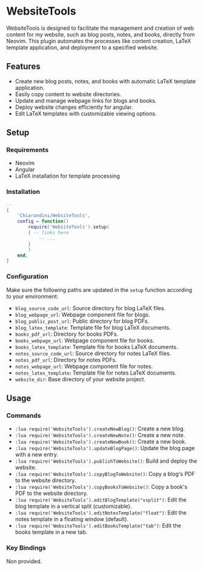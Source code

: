 # WebsiteTools

WebsiteTools is designed to facilitate the management and creation of web content for my website, such as blog posts, notes, and books, directly from Neovim. This plugin automates the processes like content creation, LaTeX template application, and deployment to a specified website.

## Features

-   Create new blog posts, notes, and books with automatic LaTeX template application.
-   Easily copy content to website directories.
-   Update and manage webpage links for blogs and books.
-   Deploy website changes efficiently for angular.
-   Edit LaTeX templates with customizable viewing options.

## Setup

### Requirements

-   Neovim
-   Angular
-   LaTeX installation for template processing

### Installation

```lua
--
{
    'Chiarandini/WebsiteTools',
    config = function()
        require('WebsiteTools').setup(
        { -- links here
            -- ...
        }
        )
    end,
}
```

### Configuration

Make sure the following paths are updated in the `setup` function according to your environment:

-   `blog_source_code_url`: Source directory for blog LaTeX files.
-   `blog_webpage_url`: Webpage component file for blogs.
-   `blog_public_post_url`: Public directory for blog PDFs.
-   `blog_latex_template`: Template file for blog LaTeX documents.
-   `books_pdf_url`: Directory for books PDFs.
-   `books_webpage_url`: Webpage component file for books.
-   `books_latex_template`: Template file for books LaTeX documents.
-   `notes_source_code_url`: Source directory for notes LaTeX files.
-   `notes_pdf_url`: Directory for notes PDFs.
-   `notes_webpage_url`: Webpage component file for notes.
-   `notes_latex_template`: Template file for notes LaTeX documents.
-   `website_dir`: Base directory of your website project.

## Usage

### Commands

-   `:lua require('WebsiteTools').createNewBlog()`: Create a new blog.
-   `:lua require('WebsiteTools').createNewNote()`: Create a new note.
-   `:lua require('WebsiteTools').createNewBook()`: Create a new book.
-   `:lua require('WebsiteTools').updateBlogPage()`: Update the blog page with a new entry.
-   `:lua require('WebsiteTools').publishToWebsite()`: Build and deploy the website.
-   `:lua require('WebsiteTools').copyBlogToWebsite()`: Copy a blog's PDF to the website directory.
-   `:lua require('WebsiteTools').copyBooksToWebsite()`: Copy a book's PDF to the website directory.
-   `:lua require('WebsiteTools').editBlogTemplate("vsplit")`: Edit the blog template in a vertical split (customizable).
-   `:lua require('WebsiteTools').editNotesTemplate("float")`: Edit the notes template in a floating window (default).
-   `:lua require('WebsiteTools').editBooksTemplate("tab")`: Edit the books template in a new tab.

### Key Bindings

Non provided.

